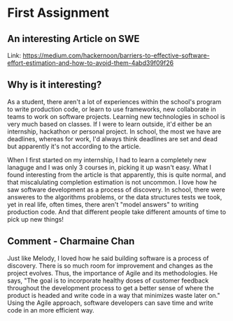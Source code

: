 # First Assignment
## An interesting Article on SWE 
Link: https://medium.com/hackernoon/barriers-to-effective-software-effort-estimation-and-how-to-avoid-them-4abd39f09f26

## Why is it interesting? 
As a student, there aren't a lot of experiences within the school's program to write production code, or learn to use frameworks, new collaborate in teams to work on software projects. Learning new technologies in school is very much based on classes. If I were to learn outside, it'd either be an internship, hackathon or personal project. In school, the most we have are deadlines, whereas for work, I'd always think deadlines are set and dead but apparently it's not according to the article. 

When I first started on my internship, I had to learn a completely new lanaguge and I was only 3 courses in, picking it up wasn't easy. What I found interesting from the article is that apparently, this is quite normal, and that miscalulating completion estimation is not uncommon. I love how he saw software development as a process of discovery. In school, there were answeres to the algorithms problems, or the data structures tests we took, yet in real life, often times, there aren't "model answers" to writing production code. And that different people take different amounts of time to pick up new things! 

## Comment - Charmaine Chan 
Just like Melody, I loved how he said building software is a process of discovery. There is so much room for improvement and changes as the project evolves. Thus, the importance of Agile and its methodologies. He says, "The goal is to incorporate healthy doses of customer feedback throughout the development process to get a better sense of where the product is headed and write code in a way that minimizes waste later on." Using the Agile approach, software developers can save time and write code in an more efficient way.